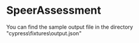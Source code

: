# SpeerAssessment
You can find the sample output file in the directory "cypress\fixtures\output.json"
